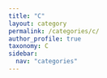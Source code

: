 ```yaml
---
title: "C"
layout: category
permalink: /categories/c/
author_profile: true
taxonomy: C
sidebar:
  nav: "categories"
---
```

